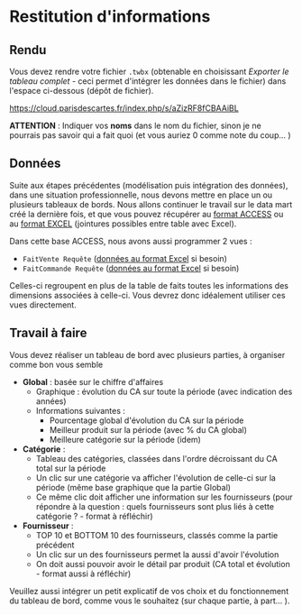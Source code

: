 # Restitution d'informations

## Rendu

Vous devez rendre votre fichier `.twbx` (obtenable en choisissant *Exporter le tableau complet* - ceci permet d'intégrer les données dans le fichier) dans l'espace ci-dessous (dépôt de fichier).

<https://cloud.parisdescartes.fr/index.php/s/aZizRF8fCBAAiBL>

**ATTENTION** : Indiquer vos **noms** dans le nom du fichier, sinon je ne pourrais pas savoir qui a fait quoi (et vous auriez 0 comme note du coup... )

## Données

Suite aux étapes précédentes (modélisation puis intégration des données), dans une situation professionnelle, nous devons mettre en place un ou plusieurs tableaux de bords. Nous allons continuer le travail sur le data mart créé la dernière fois, et que vous pouvez récupérer au [format ACCESS](datamart.accdb) ou au [format EXCEL](datamart_tables.xlsx) (jointures possibles entre table avec Excel). 

Dans cette base ACCESS, nous avons aussi programmer 2 vues :

- `FaitVente Requête` ([données au format Excel](FaitVente_Requête.xlsx) si besoin)
- `FaitCommande Requête` ([données au format Excel](FaitCommande_Requête.xlsx) si besoin)

Celles-ci regroupent en plus de la table de faits toutes les informations des dimensions associées à celle-ci. Vous devrez donc idéalement utiliser ces vues directement.

## Travail à faire

Vous devez réaliser un tableau de bord avec plusieurs parties, à organiser comme bon vous semble

- **Global** : basée sur le chiffre d'affaires 
  - Graphique : évolution du CA sur toute la période (avec indication des années)
  - Informations suivantes :
    - Pourcentage global d'évolution du CA sur la période
    - Meilleur produit sur la période (avec % du CA global)
    - Meilleure catégorie sur la période (idem)
- **Catégorie** : 
  - Tableau des catégories, classées dans l'ordre décroissant du CA total sur la période
  - Un clic sur une catégorie va afficher l'évolution de celle-ci sur la période (même base graphique que la partie Global)
  - Ce même clic doit afficher une information sur les fournisseurs (pour répondre à la question : quels fournisseurs sont plus liés à cette catégorie ? - format à réfléchir)
- **Fournisseur** :
  - TOP 10 et BOTTOM 10 des fournisseurs, classés comme la partie précédent
  - Un clic sur un des fournisseurs permet la aussi d'avoir l'évolution
  - On doit aussi pouvoir avoir le détail par produit (CA total et évolution - format aussi à réfléchir)

Veuillez aussi intégrer un petit explicatif de vos choix et du fonctionnement du tableau de bord, comme vous le souhaitez (sur chaque partie, à part... ).


